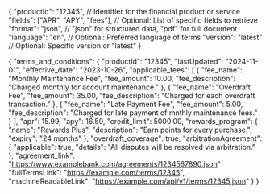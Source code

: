 {
  "productId": "12345",             // Identifier for the financial product or service
  "fields": ["APR", "APY", "fees"], // Optional: List of specific fields to retrieve
  "format": "json",                 // "json" for structured data, "pdf" for full document
  "language": "en",                 // Optional: Preferred language of terms
  "version": "latest"               // Optional: Specific version or "latest"
}

{
  "terms_and_conditions": {
    "productId": "12345",
    "lastUpdated": "2024-11-01",
    "effective_date": "2023-10-26",
    "applicable_fees": [
      {
        "fee_name": "Monthly Maintenance Fee",
        "fee_amount": 10.00,
        "fee_description": "Charged monthly for account maintenance."
      },
      {
        "fee_name": "Overdraft Fee",
        "fee_amount": 35.00,
        "fee_description": "Charged for each overdraft transaction."
      },
      {
        "fee_name": "Late Payment Fee",
        "fee_amount": 5.00,
        "fee_description": "Charged for late payment of mnthly maintenance fees."
      }
    ],
    "apr": 15.99,
    "apy": 16.50,
    "credit_limit": 5000.00,
    "rewards_program": {
      "name": "Rewards Plus",
      "description": "Earn points for every purchase.",
      "expiry": "24 months"
    },
    "overdraft_coverage": true,
    "arbitrationAgreement": {
      "applicable": true,
      "details": "All disputes will be resolved via arbitration."
    },
    "agreement_link": "https://www.examplebank.com/agreements/1234567890.json"
    "fullTermsLink": "https://example.com/terms/12345",
    "machineReadableLink": "https://example.com/api/v1/terms/12345.json"
  }
}
